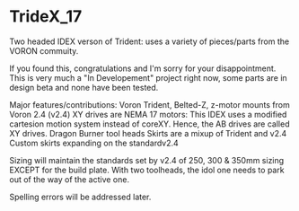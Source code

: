 # TrideX_17
Two headed IDEX verson of Trident: uses a variety of pieces/parts from the VORON commuity.

If you found this, congratulations and I'm sorry for your disappointment.  This is very much a "In Developement" project right now, some parts are in design beta and none have been tested.

Major features/contributions:
Voron Trident,
Belted-Z, z-motor mounts from Voron 2.4 (v2.4)
XY drives are NEMA 17 motors:  This IDEX uses a modified cartesion motion system instead of coreXY.  Hence, the AB drives are called XY drives.
Dragon Burner tool heads
Skirts are a mixup of Trident and v2.4
Custom skirts expanding on the standardv2.4

Sizing  will maintain the standards set by v2.4 of 250, 300 & 350mm sizing EXCEPT for the build plate.  With two toolheads, the idol one needs to park out of the way of the active one.

Spelling errors will be addressed later.

